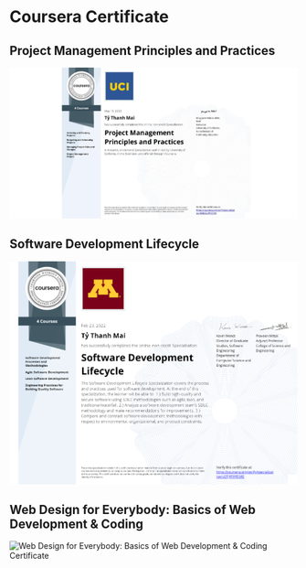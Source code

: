 # Coursera Certificate

## Project Management Principles and Practices
![Project Management Principles and Practices](https://github.com/thanhty67/Coursera-certificate/blob/main/ProjectManagement.jpeg)

## Software Development Lifecycle
![Software Development Lifecycle Certificate](https://github.com/thanhty67/Coursera-certificate/blob/main/SoftwareDevelopmentLifeCycle.png)


## Web Design for Everybody: Basics of Web Development & Coding
![Web Design for Everybody: Basics of Web Development & Coding
 Certificate](https://github.com/thanhty67/Coursera-certificate/blob/main/WebDesign.png)
